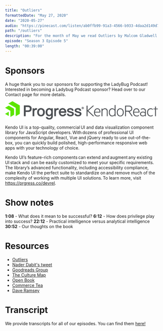 ```yaml
---
title: "Outliers"
formattedDate: "May 27, 2020"
date: "2020-05-27"
audio: "https://pinecast.com/listen/ab0ffb99-91a3-4566-b933-4daa2d149d77.mp3"
path: "/outliers"
description: "For the month of May we read Outliers by Malcom Gladwell. Outliers examines the factors which contribute to high-levels of success and while we often attribute success to circumstance today we’ll discuss our thoughts to see if we agree."
episode: "Season 3 Episode 5"
length: "00:39:00"
---
```


# Sponsors

A huge thank you to our sponsors for supporting the LadyBug Podcast! Interested in becoming a Ladybug Podcast sponsor? Head over to our Contact page for more details.

<a class="image-link" target="_blank" href="https://prgress.co/devrel"><img src="../../images/sponsors/kendo.png" alt="Progress Kendo React"></a>

Kendo UI is a top-quality, commercial UI and data visualization component library for JavaScript developers. With dozens of professional UI components for Angular, React, Vue and jQuery ready to use out-of-the-box, you can quickly build polished, high-performance responsive web apps with your technology of choice.

Kendo UI’s feature-rich components can extend and augment any existing UI stack and can be easily customized to meet your specific requirements. The library’s advanced functionality, including accessibility compliance, make Kendo UI the perfect suite to standardize on and remove much of the complexity of working with multiple UI solutions. To learn more, visit <a href="https://prgress.co/devrel">https://prgress.co/devrel</a>.

# Show notes

**1:08** - What does it mean to be successful?
**6:12** - How does privilege play into success?
**22:12** - Practical intelligence versus analytical intelligence
**30:52** - Our thoughts on the book

# Resources

- [Outliers](https://www.amazon.com/Outliers-Story-Success-Malcolm-Gladwell/dp/0316017930)
- [Nader Dabit's tweet](https://twitter.com/dabit3/status/1262088209108029443)
- [Goodreads Group](https://www.goodreads.com/group/show/1056127-ladybug-podcast-book-club)
- [The Culture Map](https://www.amazon.com/Culture-Map-Breaking-Invisible-Boundaries/dp/1610392507)
- [Open Book](https://www.amazon.com/Untitled-Memoir-Lou-Htims/dp/0062899961)
- [Commerce Tea](https://commercetea.com/)
- [Dave Ramsey](https://www.daveramsey.com/)

# Transcript

We provide transcripts for all of our episodes. You can find them <a href="https://github.com/ladybug-podcast/ladybug-website/blob/master/transcripts/41-outliers.md" target="_blank" class="highlight">here!</a>
